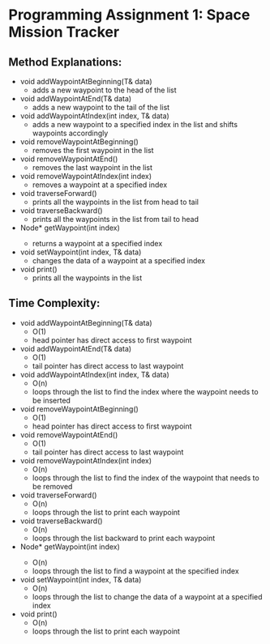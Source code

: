 # Programming Assignment 1: Space Mission Tracker
## Method Explanations:
* void addWaypointAtBeginning(T& data)
  * adds a new waypoint to the head of the list
* void addWaypointAtEnd(T& data)
  * adds a new waypoint to the tail of the list
* void addWaypointAtIndex(int index, T& data)
  * adds a new waypoint to a specified index in the list and shifts waypoints accordingly
* void removeWaypointAtBeginning()
  * removes the first waypoint in the list
* void removeWaypointAtEnd()
  * removes the last waypoint in the list
* void removeWaypointAtIndex(int index)
  * removes a waypoint at a specified index
* void traverseForward()
  * prints all the waypoints in the list from head to tail
* void traverseBackward()
  * prints all the waypoints in the list from tail to head
* Node<T>* getWaypoint(int index)
  * returns a waypoint at a specified index
* void setWaypoint(int index, T& data)
  * changes the data of a waypoint at a specified index
* void print()
  * prints all the waypoints in the list

## Time Complexity:
* void addWaypointAtBeginning(T& data)
  * O(1)
  * head pointer has direct access to first waypoint
* void addWaypointAtEnd(T& data)
  * O(1)
  * tail pointer has direct access to last waypoint
* void addWaypointAtIndex(int index, T& data)
  * O(n)
  * loops through the list to find the index where the waypoint needs to be inserted
* void removeWaypointAtBeginning()
  * O(1)
  * head pointer has direct access to first waypoint
* void removeWaypointAtEnd()
  * O(1)
  * tail pointer has direct access to last waypoint
* void removeWaypointAtIndex(int index)
  * O(n)
  * loops through the list to find the index of the waypoint that needs to be removed
* void traverseForward()
  * O(n)
  * loops through the list to print each waypoint
* void traverseBackward()
  * O(n)
  * loops through the list backward to print each waypoint
* Node<T>* getWaypoint(int index)
  * O(n)
  * loops through the list to find a waypoint at the specified index
* void setWaypoint(int index, T& data)
  * O(n)
  * loops through the list to change the data of a waypoint at a specified index
* void print()
  * O(n)
  * loops through the list to print each waypoint
